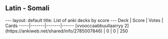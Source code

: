 <h2>Latin  -  Somali</h2>
---
layout: default
title: List of anki decks by score
---
Deck | Score | Votes | Cards
-----|-------|-------|------
[vvooccaabbuullaarryy 2](https://ankiweb.net/shared/info/2785007846) | 0 | 0 | 250
